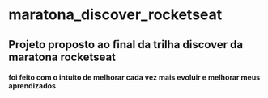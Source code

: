 # maratona_discover_rocketseat
## Projeto proposto ao final da trilha discover da maratona rocketseat
#### foi feito com o intuito de melhorar cada vez mais evoluir e melhorar meus aprendizados
